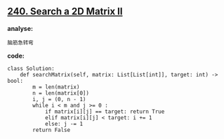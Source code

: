 ## [240. Search a 2D Matrix II](https://leetcode-cn.com/problems/search-a-2d-matrix-ii/)

**analyse:**

```
脑筋急转弯
```

**code:**

```python3
class Solution:
    def searchMatrix(self, matrix: List[List[int]], target: int) -> bool:
        m = len(matrix)
        n = len(matrix[0])
        i, j = (0, n - 1)
        while i < m and j >= 0 :
            if matrix[i][j] == target: return True
            elif matrix[i][j] < target: i += 1
            else: j -= 1
        return False
```



